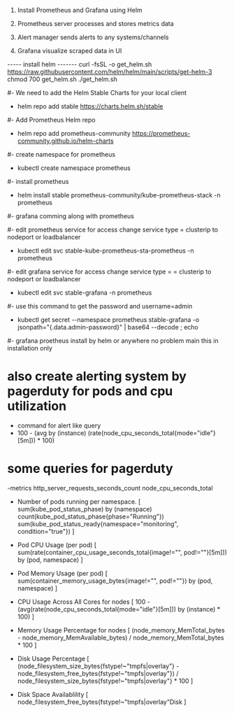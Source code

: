 1. Install Prometheus and Grafana using Helm

2. Prometheus server processes and stores metrics data

3. Alert manager sends alerts to any systems/channels

4. Grafana visualize scraped data in UI

----- install helm -------
 curl -fsSL -o get_helm.sh https://raw.githubusercontent.com/helm/helm/main/scripts/get-helm-3
 chmod 700 get_helm.sh
 ./get_helm.sh

#- We need to add the Helm Stable Charts for your local client
- helm repo add stable https://charts.helm.sh/stable

#-  Add Prometheus Helm repo
- helm repo add prometheus-community https://prometheus-community.github.io/helm-charts

#- create namespace for prometheus 
- kubectl create namespace prometheus

#- install prometheus 
- helm install stable prometheus-community/kube-prometheus-stack -n prometheus

#- grafana comming along with prometheus

#- edit prometheus service for access change service type  = clusterip to nodeport or loadbalancer
- kubectl edit svc stable-kube-prometheus-sta-prometheus -n prometheus

#- edit grafana service for access change service type      = = clusterip to nodeport or loadbalancer
- kubectl edit svc stable-grafana -n prometheus

#- use this command to get the password and username=admin
- kubectl get secret --namespace prometheus stable-grafana -o jsonpath="{.data.admin-password}" | base64 --decode ; echo


#- grafana proetheus install by helm or anywhere no problem main this  in installation only 
# also create alerting system by pagerduty for pods and cpu utilization 

- command for alert like query 
 - 100 - (avg by (instance) (rate(node_cpu_seconds_total{mode="idle"}[5m])) * 100)

# some queries for pagerduty
-metrics
http_server_requests_seconds_count
node_cpu_seconds_total

- Number of pods running per namespace.
[
sum(kube_pod_status_phase) by (namespace)
count(kube_pod_status_phase{phase="Running"})
sum(kube_pod_status_ready{namespace="monitoring", condition="true"})
]

- Pod CPU Usage (per pod)
[
sum(rate(container_cpu_usage_seconds_total{image!="", pod!=""}[5m])) by (pod, namespace)
]

- Pod Memory Usage (per pod)
[
sum(container_memory_usage_bytes{image!="", pod!=""}) by (pod, namespace)
]

- CPU Usage Across All Cores for nodes
[
100 - (avg(rate(node_cpu_seconds_total{mode="idle"}[5m])) by (instance) * 100)
]

- Memory Usage Percentage for nodes
[
(node_memory_MemTotal_bytes - node_memory_MemAvailable_bytes) / node_memory_MemTotal_bytes * 100
]

- Disk Usage Percentage
[
(node_filesystem_size_bytes{fstype!~"tmpfs|overlay"} - node_filesystem_free_bytes{fstype!~"tmpfs|overlay"}) / node_filesystem_size_bytes{fstype!~"tmpfs|overlay"} * 100
]

- Disk Space Availablility
[
node_filesystem_free_bytes{fstype!~"tmpfs|overlay"Disk
]

